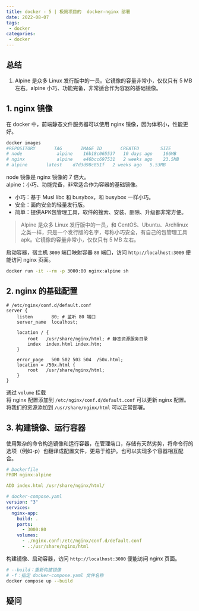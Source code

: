 ```yaml
---
title: docker - 5 | 极简项目的  docker-nginx 部署
date: 2022-08-07
tags:
 - docker
categories: 
 - docker
---
```


## 总结
1. Alpine 是众多 Linux 发行版中的一员。它镜像的容量非常小，仅仅只有 5 MB 左右。alpine 小巧、功能完备，非常适合作为容器的基础镜像。 




## 1. nginx 镜像
在 docker 中，前端静态文件服务器可以使用 nginx 镜像，因为体积小，性能更好。        
```sh
docker images
#REPOSITORY       TAG       IMAGE ID       CREATED        SIZE  
# node             alpine    16b18c065537   10 days ago    166MB
# nginx            alpine    e46bcc697531   2 weeks ago    23.5MB
# alpine       latest    d7d3d98c851f   2 weeks ago   5.53MB
```
node 镜像是 nginx 镜像的 7 倍大。      
alpine：小巧、功能完备，非常适合作为容器的基础镜像。            
- 小巧：基于 Musl libc 和 busybox，和 busybox 一样小巧。
- 安全：面向安全的轻量发行版。
- 简单：提供APK包管理工具，软件的搜索、安装、删除、升级都非常方便。


> Alpine 是众多 Linux 发行版中的一员，和 CentOS、Ubuntu、Archlinux 之类一样，只是一个发行版的名字，号称小巧安全，有自己的包管理工具 apk。它镜像的容量非常小，仅仅只有 5 MB 左右。

启动容器，宿主机 `3000` 端口映射容器 `80` 端口，访问 `http://localhost:3000` 便能访问 nginx 页面。      
```sh
docker run -it --rm -p 3000:80 nginx:alpine sh
```

## 2. nginx 的基础配置
```nginx
# /etc/nginx/conf.d/default.conf
server {
    listen       80; # 监听 80 端口
    server_name  localhost;

    location / {
        root   /usr/share/nginx/html; # 静态资源服务目录
        index  index.html index.htm;
    }

    error_page   500 502 503 504  /50x.html;
    location = /50x.html {
        root   /usr/share/nginx/html;
    }
}
```
通过 `volume` 挂载      
将 nginx 配置添加到 `/etc/nginx/conf.d/default.conf` 可以更新 nginx 配置。      
将我们的资源添加到 `/usr/share/nginx/html` 可以正常部署。    



## 3. 构建镜像、运行容器
使用繁杂的命令构造镜像和运行容器，在管理端口，存储有天然劣势，将命令行的选项（例如-p）也翻译成配置文件，更易于维护。也可以实现多个容器相互配合。     
```yaml
# Dockerfile
FROM nginx:alpine

ADD index.html /usr/share/nginx/html/
```

```yml
# docker-compose.yaml
version: "3"
services:
  nginx-app:
    build: .
    ports:
      - 3000:80
    volumes:
      - ./nginx.conf:/etc/nginx/conf.d/default.conf
      - .:/usr/share/nginx/html
```

构建镜像、启动容器，访问 `http://localhost:3000` 便能访问 nginx 页面。

```sh
# --build：重新构建镜像
# -f：指定 docker-compose.yaml 文件名称
docker compose up --build
```


## 疑问








